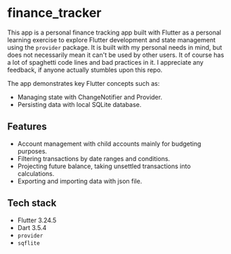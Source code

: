 # finance_tracker

This app is a personal finance tracking app built with Flutter as a personal learning exercise to explore Flutter development and state management using the `provider` package. It is built with my personal needs in mind, but does not necessarily mean it can't be used by other users. It of course has a lot of spaghetti code lines and bad practices in it. I appreciate any feedback, if anyone actually stumbles upon this repo.

The app demonstrates key Flutter concepts such as:
- Managing state with ChangeNotifier and Provider.
- Persisting data with local SQLite database.

## Features
- Account management with child accounts mainly for budgeting purposes.
- Filtering transactions by date ranges and conditions.
- Projecting future balance, taking unsettled transactions into calculations.
- Exporting and importing data with json file.

## Tech stack
- Flutter 3.24.5
- Dart 3.5.4
- `provider`
- `sqflite`
